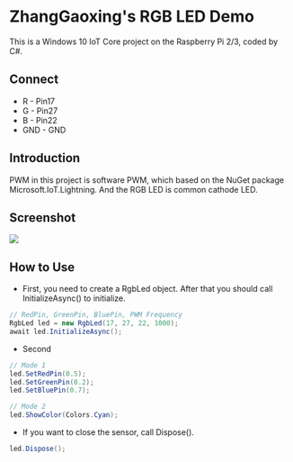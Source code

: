 # ZhangGaoxing's RGB LED Demo
This is a Windows 10 IoT Core project on the Raspberry Pi 2/3, coded by C#.

## Connect
* R - Pin17
* G - Pin27
* B - Pin22
* GND - GND

## Introduction
PWM in this project is software PWM, which based on the NuGet package Microsoft.IoT.Lightning. And the RGB LED is common cathode LED.

## Screenshot
![](https://raw.githubusercontent.com/ZhangGaoxing/windows-iot-demo/master/RgbLed/GIF.gif)

## How to Use
* First, you need to create a RgbLed object. After that you should call InitializeAsync() to initialize.
```C#
// RedPin, GreenPin, BluePin, PWM Frequency
RgbLed led = new RgbLed(17, 27, 22, 1000);
await led.InitializeAsync();
```
* Second
```C#
// Mode 1
led.SetRedPin(0.5);
led.SetGreenPin(0.2);
led.SetBluePin(0.7);

// Mode 2
led.ShowColor(Colors.Cyan);
```
* If you want to close the sensor, call Dispose().
```C#
led.Dispose();
```
